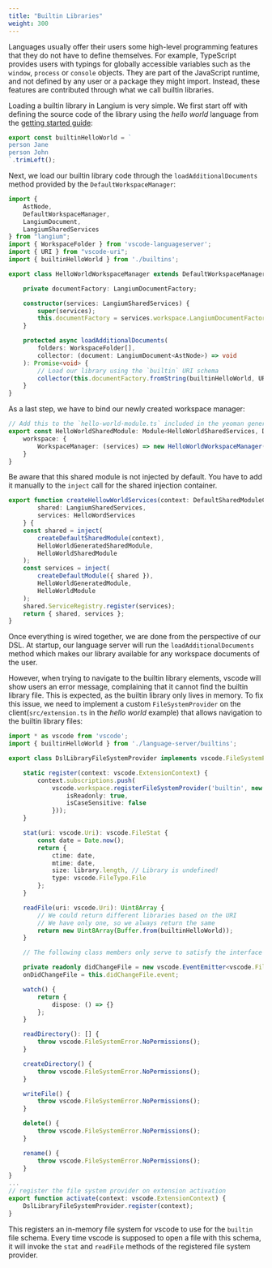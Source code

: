 ```yaml
---
title: "Builtin Libraries"
weight: 300
---
```


Languages usually offer their users some high-level programming features that they do not have to define themselves.
For example, TypeScript provides users with typings for globally accessible variables such as the `window`, `process` or `console` objects.
They are part of the JavaScript runtime, and not defined by any user or a package they might import.
Instead, these features are contributed through what we call builtin libraries.

Loading a builtin library in Langium is very simple. We first start off with defining the source code of the library using the *hello world* language from the [getting started guide](/docs/getting-started):

```ts
export const builtinHelloWorld = `
person Jane
person John
`.trimLeft();
```

Next, we load our builtin library code through the `loadAdditionalDocuments` method provided by the `DefaultWorkspaceManager`:

```ts
import {
    AstNode,
    DefaultWorkspaceManager,
    LangiumDocument,
    LangiumSharedServices
} from "langium";
import { WorkspaceFolder } from 'vscode-languageserver';
import { URI } from "vscode-uri";
import { builtinHelloWorld } from './builtins';

export class HelloWorldWorkspaceManager extends DefaultWorkspaceManager {

    private documentFactory: LangiumDocumentFactory;

    constructor(services: LangiumSharedServices) {
        super(services);
        this.documentFactory = services.workspace.LangiumDocumentFactory;
    }

    protected async loadAdditionalDocuments(
        folders: WorkspaceFolder[],
        collector: (document: LangiumDocument<AstNode>) => void
    ): Promise<void> {
        // Load our library using the `builtin` URI schema
        collector(this.documentFactory.fromString(builtinHelloWorld, URI.parse('builtin:///library.hello')));
    }
}
```

As a last step, we have to bind our newly created workspace manager:

```ts
// Add this to the `hello-world-module.ts` included in the yeoman generated project
export const HelloWorldSharedModule: Module<HelloWorldSharedServices, DeepPartial<LangiumSharedServices>> = {
    workspace: {
        WorkspaceManager: (services) => new HelloWorldWorkspaceManager(services)
    }
}
```

Be aware that this shared module is not injected by default. You have to add it manually to the `inject` call for the shared injection container.

```ts
export function createHellowWorldServices(context: DefaultSharedModuleContext): {
        shared: LangiumSharedServices,
        services: HelloWordServices
    } {
    const shared = inject(
        createDefaultSharedModule(context),
        HelloWorldGeneratedSharedModule,
        HelloWorldSharedModule
    );
    const services = inject(
        createDefaultModule({ shared }),
        HelloWorldGeneratedModule,
        HelloWorldModule
    );
    shared.ServiceRegistry.register(services);
    return { shared, services };
}
```

Once everything is wired together, we are done from the perspective of our DSL.
At startup, our language server will run the `loadAdditionalDocuments` method which makes our library available for any workspace documents of the user.

However, when trying to navigate to the builtin library elements, vscode will show users an error message, complaining that it cannot find the builtin library file.
This is expected, as the builtin library only lives in memory.
To fix this issue, we need to implement a custom `FileSystemProvider` on the client(`src/extension.ts` in the *hello world* example) that allows navigation to the builtin library files:

```ts
import * as vscode from 'vscode';
import { builtinHelloWorld } from './language-server/builtins';

export class DslLibraryFileSystemProvider implements vscode.FileSystemProvider {

    static register(context: vscode.ExtensionContext) {
        context.subscriptions.push(
            vscode.workspace.registerFileSystemProvider('builtin', new DslLibraryFileSystemProvider(context), {
                isReadonly: true,
                isCaseSensitive: false
            }));
    }

    stat(uri: vscode.Uri): vscode.FileStat {
        const date = Date.now();
        return {
            ctime: date,
            mtime: date,
            size: library.length, // Library is undefined!
            type: vscode.FileType.File
        };
    }

    readFile(uri: vscode.Uri): Uint8Array {
        // We could return different libraries based on the URI
        // We have only one, so we always return the same
        return new Uint8Array(Buffer.from(builtinHelloWorld));
    }

    // The following class members only serve to satisfy the interface

    private readonly didChangeFile = new vscode.EventEmitter<vscode.FileChangeEvent[]>();
    onDidChangeFile = this.didChangeFile.event;

    watch() {
        return {
            dispose: () => {}
        };
    }

    readDirectory(): [] {
        throw vscode.FileSystemError.NoPermissions();
    }

    createDirectory() {
        throw vscode.FileSystemError.NoPermissions();
    }

    writeFile() {
        throw vscode.FileSystemError.NoPermissions();
    }

    delete() {
        throw vscode.FileSystemError.NoPermissions();
    }

    rename() {
        throw vscode.FileSystemError.NoPermissions();
    }
}
...
// register the file system provider on extension activation
export function activate(context: vscode.ExtensionContext) {
    DslLibraryFileSystemProvider.register(context);
}
```

This registers an in-memory file system for vscode to use for the `builtin` file schema.
Every time vscode is supposed to open a file with this schema, it will invoke the `stat` and `readFile` methods of the registered file system provider.

